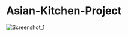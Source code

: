 # Asian-Kitchen-Project

![Screenshot_1](https://user-images.githubusercontent.com/59422278/139589960-c7b3dfa7-47df-49ab-863f-b8513ec66c32.png)
